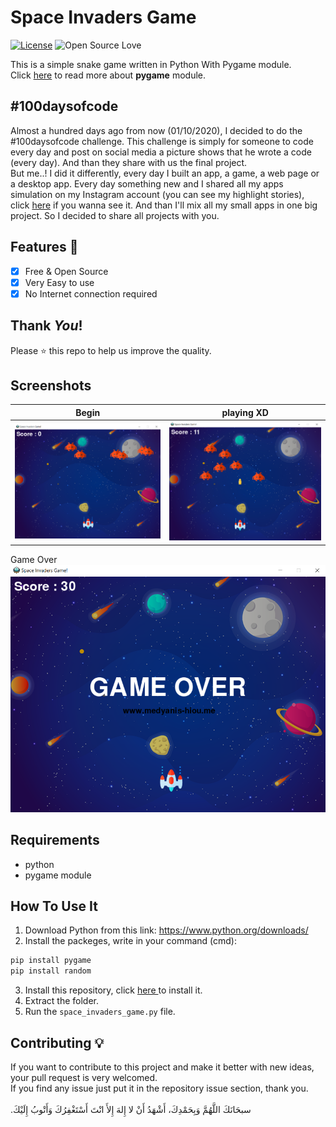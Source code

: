 # Space Invaders Game
[![License](https://img.shields.io/badge/License-Apache%202.0-blue.svg)](LICENSE)
![Open Source Love](https://badges.frapsoft.com/os/v1/open-source.svg?v=102)

This is a simple snake game written in Python With Pygame module.<br>
Click <a href="https://www.pygame.org/docs/"> here</a> to read more about **pygame** module.

## #100daysofcode
Almost a hundred days ago from now (01/10/2020), I decided to do the #100daysofcode challenge. This challenge is simply for someone to code every day and post on social media a picture shows that he wrote a code (every day). And than they share with us the final project.<br>
But me..! I did it differently, every day I built an app, a game, a web page or a desktop app. Every day something new and I shared all my apps simulation on my Instagram account (you can see my highlight stories), click <a href='https://instagram.com/medyanis_hiou'>here</a> if you wanna see it. And than I'll mix all my small apps in one big project. So I decided to share all projects with you.<br>

## Features :dart:
* [x] Free & Open Source
* [x] Very Easy to use
* [x] No Internet connection required

## Thank _You_!
Please :star: this repo to help us improve the quality.

## Screenshots
Begin           | playing XD
:---------------------:|:------------------:
![screenshoot](screenshots/sig1.png) | ![screenshoot](screenshots/sig2.png)
Game Over
![screenshoot](screenshots/sig3.png)

## Requirements
* python
* pygame module

## How To Use It
1. Download Python from this link: https://www.python.org/downloads/
2. Install the packeges, write in your command (cmd):
```bash
pip install pygame
pip install random
```
3. Install this repository, click <a href="https://github.com/mohamedyanis/space-invaders-game/archive/master.zip"> here </a> to install it.
4. Extract the folder.
5. Run the ```space_invaders_game.py``` file.

## Contributing 💡
If you want to contribute to this project and make it better with new ideas, your pull request is very welcomed.<br>
If you find any issue just put it in the repository issue section, thank you.<br><br>
.سبحَانَكَ اللَّهُمَّ وَبِحَمْدِكَ، أَشْهَدُ أَنْ لا إِلهَ إِلأَ انْتَ أَسْتَغْفِرُكَ وَأَتْوبُ إِلَيْكَ
